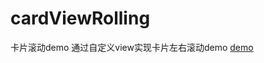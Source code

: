 # cardViewRolling
卡片滚动demo
通过自定义view实现卡片左右滚动demo
[demo](https://github.com/JW-chenjingwei/cardViewRolling/blob/main/%E6%BC%94%E7%A4%BAdemo.mp4)
